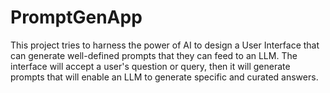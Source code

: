 # PromptGenApp
This project tries to harness the power of AI to design a User Interface that can generate well-defined prompts that they can feed to an LLM. The interface will accept a user's question or query, then it will generate prompts that will enable an LLM to generate specific and curated answers.
